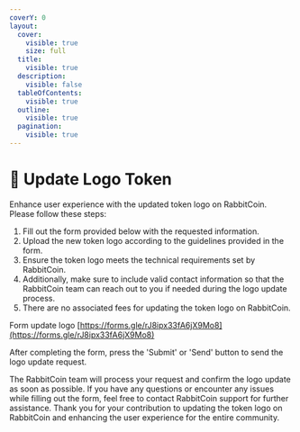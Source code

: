 ```yaml
---
coverY: 0
layout:
  cover:
    visible: true
    size: full
  title:
    visible: true
  description:
    visible: false
  tableOfContents:
    visible: true
  outline:
    visible: true
  pagination:
    visible: true
---
```


# 🐰 Update Logo Token

Enhance user experience with the updated token logo on RabbitCoin. Please follow these steps:

1. Fill out the form provided below with the requested information.
2. Upload the new token logo according to the guidelines provided in the form.
3. Ensure the token logo meets the technical requirements set by RabbitCoin.
4. Additionally, make sure to include valid contact information so that the RabbitCoin team can reach out to you if needed during the logo update process.
5. There are no associated fees for updating the token logo on RabbitCoin.

Form update logo [https://forms.gle/rJ8ipx33fA6jX9Mo8](https://forms.gle/rJ8ipx33fA6jX9Mo8)

After completing the form, press the 'Submit' or 'Send' button to send the logo update request.

The RabbitCoin team will process your request and confirm the logo update as soon as possible. If you have any questions or encounter any issues while filling out the form, feel free to contact RabbitCoin support for further assistance. Thank you for your contribution to updating the token logo on RabbitCoin and enhancing the user experience for the entire community.

